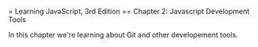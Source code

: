 = Learning JavaScript, 3rd Edition
== Chapter 2: Javascript Development Tools

In this chapter we're learning about Git and other
developement tools.